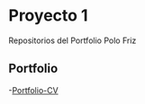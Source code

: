 # Proyecto 1

Repositorios del Portfolio Polo Friz

## Portfolio

-[Portfolio-CV](https://matiaspolofriz.github.io/proyecto-1/proyecto-1)
